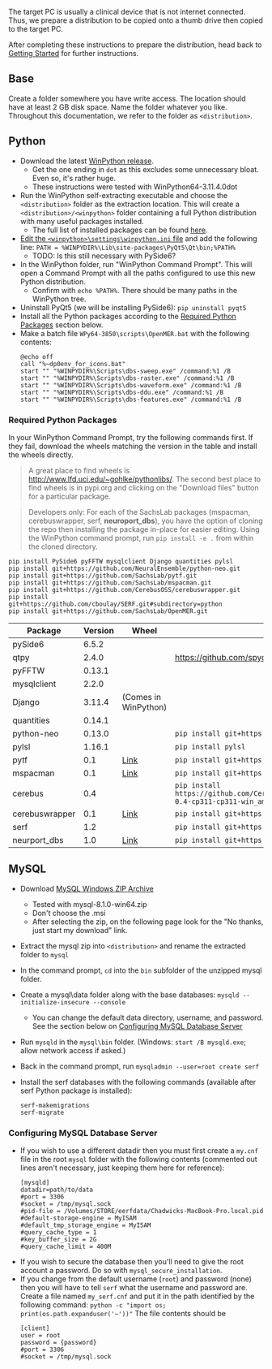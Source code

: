 The target PC is usually a clinical device that is not internet connected. Thus, we prepare a distribution to be copied onto a thumb drive then copied to the target PC.

After completing these instructions to prepare the distribution, head back to [Getting Started](./getting-started.md) for further instructions.

## Base

Create a folder somewhere you have write access. The location should have at least 2 GB disk space. Name the folder whatever you like. Throughout this documentation, we refer to the folder as `<distribution>`.

## Python

* Download the latest [WinPython release](https://winpython.github.io/#releases).
  * Get the one ending in `dot` as this excludes some unnecessary bloat. Even so, it's rather huge.
  * These instructions were tested with WinPython64-3.11.4.0dot
* Run the WinPython self-extracting executable and choose the `<distribution>` folder as the extraction location. This will create a `<distribution>/<winpython>` folder containing a full Python distribution with many useful packages installed.
  * The full list of installed packages can be found [here](https://github.com/winpython/winpython/blob/master/changelogs/).
* [Edit the `<winpython>\settings\winpython.ini` file](https://sourceforge.net/p/winpython/wiki/Environment/) and add the following line: `PATH = %WINPYDIR%\Lib\site-packages\PyQt5\Qt\bin;%PATH%`
  * TODO: Is this still necessary with PySide6?
* In the WinPython folder, run "WinPython Command Prompt". This will open a Command Prompt with all the paths configured to use this new Python distribution.
  * Confirm with `echo %PATH%`. There should be many paths in the WinPython tree.
* Uninstall PyQt5 (we will be installing PySide6): `pip uninstall pyqt5`
* Install all the Python packages according to the [Required Python Packages](#required-python-packages) section below.
* Make a batch file `WPy64-3850\scripts\OpenMER.bat` with the following contents:
    ```shell script
    @echo off
    call "%~dp0env_for_icons.bat"
    start "" "%WINPYDIR%\Scripts\dbs-sweep.exe" /command:%1 /B
    start "" "%WINPYDIR%\Scripts\dbs-raster.exe" /command:%1 /B
    start "" "%WINPYDIR%\Scripts\dbs-waveform.exe" /command:%1 /B
    start "" "%WINPYDIR%\Scripts\dbs-ddu.exe" /command:%1 /B
    start "" "%WINPYDIR%\Scripts\dbs-features.exe" /command:%1 /B
    ```

### Required Python Packages

In your WinPython Command Prompt, try the following commands first. If they fail, download the wheels matching the version in the table and install the wheels directly.
> A great place to find wheels is http://www.lfd.uci.edu/~gohlke/pythonlibs/. The second best place to find wheels is in pypi.org and clicking on the "Download files" button for a particular package.

> Developers only: For each of the SachsLab packages (mspacman, cerebuswrapper, serf, **neuroport_dbs**), you have the option of cloning the repo then installing the package in-place for easier editing. Using the WinPython command prompt, run `pip install -e .` from within the cloned directory.
> 
```
pip install PySide6 pyFFTW mysqlclient Django quantities pylsl
pip install git+https://github.com/NeuralEnsemble/python-neo.git
pip install git+https://github.com/SachsLab/pytf.git
pip install git+https://github.com/SachsLab/mspacman.git
pip install git+https://github.com/CerebusOSS/cerebuswrapper.git
pip install git+https://github.com/cboulay/SERF.git#subdirectory=python
pip install git+https://github.com/SachsLab/OpenMER.git
```

| Package        | Version | Wheel                                                                                                           | pip command                                                                                                         |
|----------------|---------|-----------------------------------------------------------------------------------------------------------------|---------------------------------------------------------------------------------------------------------------------|
| pySide6        | 6.5.2   |                                                                                                                 |                                                                                                                     |
| qtpy           | 2.4.0   |                                                                                                                 | https://github.com/spyder-ide/qtpy.git                                                                              |
| pyFFTW         | 0.13.1  |                                                                                                                 |                                                                                                                     |
| mysqlclient    | 2.2.0   |                                                                                                                 |                                                                                                                     |
| Django         | 3.11.4  | (Comes in WinPython)                                                                                            |                                                                                                                     |
| quantities     | 0.14.1  |                                                                                                                 |                                                                                                                     |
| python-neo     | 0.13.0  |                                                                                                                 | `pip install git+https://github.com/NeuralEnsemble/python-neo.git`                                                  |
| pylsl          | 1.16.1  |                                                                                                                 | `pip install pylsl`                                                                                                 |
| pytf           | 0.1     | [Link](https://github.com/SachsLab/pytf/releases/download/v0.1/pytf-0.1-py2.py3-none-any.whl)                   | `pip install git+https://github.com/SachsLab/pytf.git`                                                              |
| mspacman       | 0.1     | [Link](https://github.com/SachsLab/mspacman/releases/download/v0.1/mspacman-0.1-py2.py3-none-any.whl)           | `pip install git+https://github.com/SachsLab/mspacman.git`                                                          |
| cerebus        | 0.4     |                                                                                                                 | `pip install https://github.com/CerebusOSS/CereLink/releases/download/v7.6.4/cerebus-0.4-cp311-cp311-win_amd64.whl` |
| cerebuswrapper | 0.1     | [Link](https://github.com/SachsLab/cerebuswrapper/releases/download/v0.1/cerebuswrapper-0.1.0-py3-none-any.whl) | `pip install git+https://github.com/CerebusOSS/cerebuswrapper.git`                                                  |
| serf           | 1.2     |                                                                                                                 | `pip install git+https://github.com/cboulay/SERF.git#subdirectory=python`                                           |
| neurport_dbs   | 1.0     | [Link](https://github.com/SachsLab/NeuroportDBS/releases/download/v1.0/neuroport_dbs-1.0.0-py3-none-any.whl)    | `pip install git+https://github.com/SachsLab/OpenMER.git`                                                           |

## MySQL

* Download [MySQL Windows ZIP Archive](https://dev.mysql.com/downloads/mysql/)
  * Tested with mysql-8.1.0-win64.zip
  * Don't choose the .msi
  * After selecting the zip, on the following page look for the "No thanks, just start my download" link.
* Extract the mysql zip into `<distribution>` and rename the extracted folder to `mysql`
* In the command prompt, `cd` into the `bin` subfolder of the unzipped mysql folder.
* Create a mysql\data folder along with the base databases: `mysqld --initialize-insecure --console`
  * You can change the default data directory, username, and password. See the section below on [Configuring MySQL Database Server](#configuring-mysql-database-server)
* Run `mysqld` in the `mysql\bin` folder. (Windows: `start /B mysqld.exe`; allow network access if asked.)
* Back in the command prompt, run `mysqladmin --user=root create serf`

* Install the serf databases with the following commands (available after serf Python package is installed):
    ```
    serf-makemigrations
    serf-migrate
    ```

### Configuring MySQL Database Server

* If you wish to use a different datadir then you must first create a `my.cnf` file in the root `mysql` folder with the following contents (commented out lines aren't necessary, just keeping them here for reference):
    ```
    [mysqld]
    datadir=path/to/data
    #port = 3306
    #socket = /tmp/mysql.sock
    #pid-file = /Volumes/STORE/eerfdata/Chadwicks-MacBook-Pro.local.pid
    #default-storage-engine = MyISAM
    #default_tmp_storage_engine = MyISAM
    #query_cache_type = 1
    #key_buffer_size = 2G
    #query_cache_limit = 400M
    ```
* If you wish to secure the database then you'll need to give the root account a password. Do so with `mysql_secure_installation`.
* If you change from the default username (`root`) and password (none) then you will have to tell `serf` what the username and password are. Create a file named `my_serf.cnf` and put it in the path identified by the following command: `python -c "import os; print(os.path.expanduser('~'))"` The file contents should be
    ```
    [client]
    user = root
    password = {password}
    #port = 3306
    #socket = /tmp/mysql.sock
    ```